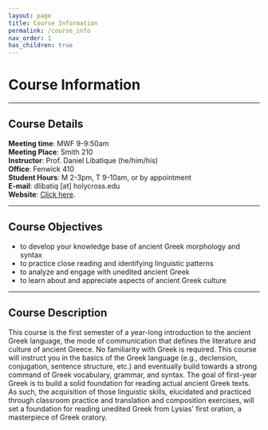 ```yaml
---
layout: page
title: Course Information
permalink: /course_info
nav_order: 1
has_children: true
---
```


# Course Information

***

## Course Details

**Meeting time**: MWF 9-9:50am  
**Meeting Place**: Smith 210  
**Instructor**: Prof. Daniel Libatique (he/him/his)  
**Office**: Fenwick 410  
**Student Hours**: M 2-3pm, T 9-10am, or by appointment  
**E-mail**: dlibatiq [at] holycross.edu  
**Website**: [Click here](https://libatique.info).

***

## Course Objectives

* to develop your knowledge base of ancient Greek morphology and syntax
* to practice close reading and identifying linguistic patterns
* to analyze and engage with unedited ancient Greek
* to learn about and appreciate aspects of ancient Greek culture

***

## Course Description

This course is the first semester of a year-long introduction to the ancient Greek language, the mode of communication that defines the literature and culture of ancient Greece. No familiarity with Greek is required. This course will instruct you in the basics of the Greek language (e.g., declension, conjugation, sentence structure, etc.) and eventually build towards a strong command of Greek vocabulary, grammar, and syntax. The goal of first-year Greek is to build a solid foundation for reading actual ancient Greek texts. As such, the acquisition of those linguistic skills, elucidated and practiced through classroom practice and translation and composition exercises, will set a foundation for reading unedited Greek from Lysias' first oration, a masterpiece of Greek oratory.
